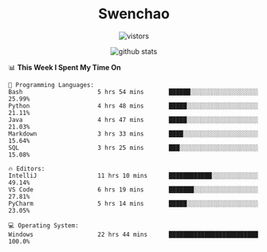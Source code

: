 <h1 align="center">Swenchao</h3>

<p align="center">
  <img src="https://visitor-badge.glitch.me/badge?page_id=Swenchao" alt="vistors" />
</p>

<p align="center">
  <img src="https://github-readme-stats.vercel.app/api?username=Swenchao&count_private=true&show_icons=true&theme=vue-dark&hide_title=true" alt="github stats" />
</p>

<!--START_SECTION:waka-->
📊 **This Week I Spent My Time On** 

```text
💬 Programming Languages: 
Bash                     5 hrs 54 mins       ██████░░░░░░░░░░░░░░░░░░░   25.99% 
Python                   4 hrs 48 mins       █████░░░░░░░░░░░░░░░░░░░░   21.11% 
Java                     4 hrs 47 mins       █████░░░░░░░░░░░░░░░░░░░░   21.03% 
Markdown                 3 hrs 33 mins       ████░░░░░░░░░░░░░░░░░░░░░   15.64% 
SQL                      3 hrs 25 mins       ███░░░░░░░░░░░░░░░░░░░░░░   15.08%

🔥 Editors: 
IntelliJ                 11 hrs 10 mins      ████████████░░░░░░░░░░░░░   49.14% 
VS Code                  6 hrs 19 mins       ███████░░░░░░░░░░░░░░░░░░   27.81% 
PyCharm                  5 hrs 14 mins       █████░░░░░░░░░░░░░░░░░░░░   23.05%

💻 Operating System: 
Windows                  22 hrs 44 mins      █████████████████████████   100.0%

```


<!--END_SECTION:waka-->
